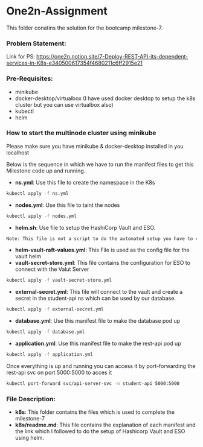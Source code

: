
# One2n-Assignment
This folder conatins the solution for the bootcamp milestone-7. 

### Problem Statement:
Link for PS: https://one2n.notion.site/7-Deploy-REST-API-its-dependent-services-in-K8s-e340500617354f4680211c6ff2915e21

### Pre-Requisites:
* minikube 
* docker-desktop/virtualbox (I have used docker desktop to setup the k8s cluster but 
you can use virtualbox also) 
* kubectl
* helm

### How to start the multinode cluster using minikube 
Please make sure you have minikube & docker-desktop installed in you localhost 

Below is the sequence in which we have to run the manifest files to get this Milestone code up and running.

* **ns.yml**: Use this file to create the namespace in the K8s 
```bash
kubectl apply -f ns.yml
```
* **nodes.yml**: Use this file to taint the nodes 
```bash
kubectl apply -f nodes.yml
```
* **helm.sh**: Use file to setup the HashiCorp Vault and ESO.
```bash
Note: This file is not a script to do the automated setup you have to copy and paste the command and run one by one to do the setup. 
```
* **helm-vault-raft-values.yml**: This File is used as the config file for the vault helm 
* **vault-secret-store.yml**: This file contains the configuration for ESO to connect with the Valut Server
```bash
kubectl apply -f vault-secret-store.yml
```
* **external-secret.yml**: This file will connect to the vault and create a secret in the student-api ns which can be used by our database.
```bash
kubectl apply -f external-secret.yml
```
* **database.yml**: Use this manifest file to make the database pod up 
```bash
kubectl apply -f database.yml
```
* **application.yml**: Use this manifest file to make the rest-api pod up 
```bash
kubectl apply -f application.yml
```


Once everything is up and running you can access it by port-forwarding the rest-api svc on port 5000:5000 to acces it 
```bash
kubectl port-forward svc/api-server-svc -n student-api 5000:5000
```


### File Description:

* **k8s**: This folder contains the files which is used to complete the milestone-7
* **k8s/readme.md**: This file contains the explanation of each manifest and the link which I followed to do the setup of Hashicorp Vault and ESO using helm.
